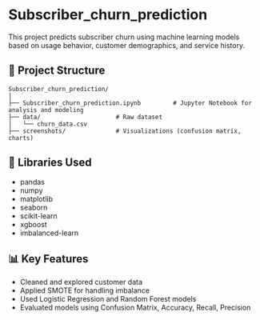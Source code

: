 # Subscriber_churn_prediction
This project predicts subscriber churn using machine learning models based on usage behavior, customer demographics, and service history.

## 📁 Project Structure

```
Subscriber_churn_prediction/
│
├── Subscriber_churn_prediction.ipynb         # Jupyter Notebook for analysis and modeling
├── data/                     # Raw dataset
│   └── churn_data.csv
├── screenshots/              # Visualizations (confusion matrix, charts)

```

## 🔧 Libraries Used

- pandas
- numpy
- matplotlib
- seaborn
- scikit-learn
- xgboost
- imbalanced-learn

## 📊 Key Features

- Cleaned and explored customer data
- Applied SMOTE for handling imbalance
- Used Logistic Regression and Random Forest models
- Evaluated models using Confusion Matrix, Accuracy, Recall, Precision
